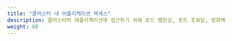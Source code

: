 ```yaml
---
title: "클러스터 내 어플리케이션 액세스"
description: 클러스터의 애플리케이션에 접근하기 위해 로드 밸런싱, 포트 포워딩, 방화벽 설정 또는 DNS 구성을 설정한다.
weight: 60
---
```


